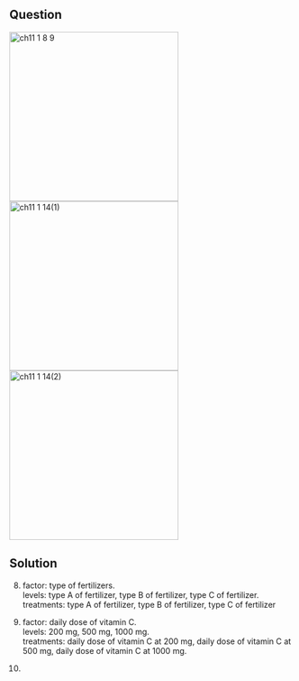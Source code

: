 ## Question
<img width="300" alt="ch11 1 8 9" src="https://github.com/user-attachments/assets/8681502e-3396-4375-9442-da0ff863f4b6" />
<br>
<img width="300" alt="ch11 1 14(1)" src="https://github.com/user-attachments/assets/746b5481-a9e8-4c41-a92d-82b852bf85d5" />
<br>
<img width="300" alt="ch11 1 14(2)" src="https://github.com/user-attachments/assets/d301c57c-f09d-4250-ab0f-748d8d3ba0e8" />

## Solution
8. factor: type of fertilizers.  
   levels: type A of fertilizer, type B of fertilizer, type C of fertilizer.  
   treatments: type A of fertilizer, type B of fertilizer, type C of fertilizer  

9. factor: daily dose of vitamin C.  
   levels: 200 mg, 500 mg, 1000 mg.  
   treatments: daily dose of vitamin C at 200 mg, daily dose of vitamin C at 500 mg, daily dose of vitamin C at 1000 mg.  

14. 
